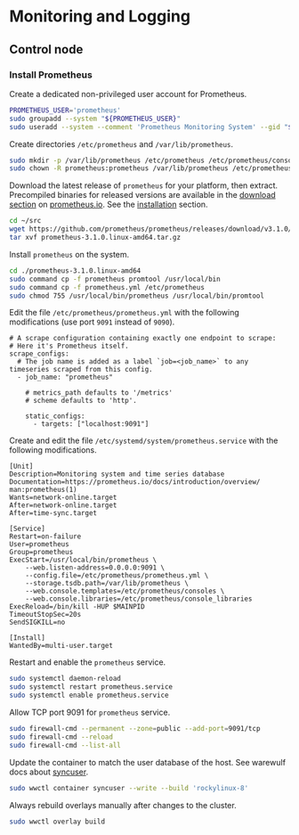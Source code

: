 # Monitoring and Logging

## Control node

### Install Prometheus

Create a dedicated non-privileged user account for Prometheus.

``` sh
PROMETHEUS_USER='prometheus'
sudo groupadd --system "${PROMETHEUS_USER}"
sudo useradd --system --comment 'Prometheus Monitoring System' --gid "${PROMETHEUS_USER}" --shell '/sbin/nologin' --home-dir '/var/lib/prometheus' "${PROMETHEUS_USER}"
```

Create directories `/etc/prometheus` and `/var/lib/prometheus`.

``` sh
sudo mkdir -p /var/lib/prometheus /etc/prometheus /etc/prometheus/consoles /etc/prometheus/console_libraries
sudo chown -R prometheus:prometheus /var/lib/prometheus /etc/prometheus
```

Download the latest release of `prometheus` for your platform, then extract. Precompiled binaries for released versions are available in the [download section](https://prometheus.io/download/) on [prometheus.io](https://prometheus.io/). See the [installation](https://prometheus.io/docs/prometheus/latest/installation/) section.

``` sh
cd ~/src
wget https://github.com/prometheus/prometheus/releases/download/v3.1.0/prometheus-3.1.0.linux-amd64.tar.gz
tar xvf prometheus-3.1.0.linux-amd64.tar.gz
```

Install `prometheus` on the system.

``` sh
cd ./prometheus-3.1.0.linux-amd64
sudo command cp -f prometheus promtool /usr/local/bin
sudo command cp -f prometheus.yml /etc/prometheus
sudo chmod 755 /usr/local/bin/prometheus /usr/local/bin/promtool
```

Edit the file `/etc/prometheus/prometheus.yml` with the following modifications (use port `9091` instead of `9090`).

``` text
# A scrape configuration containing exactly one endpoint to scrape:
# Here it's Prometheus itself.
scrape_configs:
  # The job name is added as a label `job=<job_name>` to any timeseries scraped from this config.
  - job_name: "prometheus"

    # metrics_path defaults to '/metrics'
    # scheme defaults to 'http'.

    static_configs:
      - targets: ["localhost:9091"]
```

Create and edit the file `/etc/systemd/system/prometheus.service` with the following modifications.

``` text
[Unit]
Description=Monitoring system and time series database
Documentation=https://prometheus.io/docs/introduction/overview/ man:prometheus(1)
Wants=network-online.target
After=network-online.target
After=time-sync.target

[Service]
Restart=on-failure
User=prometheus
Group=prometheus
ExecStart=/usr/local/bin/prometheus \
    --web.listen-address=0.0.0.0:9091 \
    --config.file=/etc/prometheus/prometheus.yml \
    --storage.tsdb.path=/var/lib/prometheus \
    --web.console.templates=/etc/prometheus/consoles \
    --web.console.libraries=/etc/prometheus/console_libraries
ExecReload=/bin/kill -HUP $MAINPID
TimeoutStopSec=20s
SendSIGKILL=no

[Install]
WantedBy=multi-user.target
```

Restart and enable the `prometheus` service.

``` sh
sudo systemctl daemon-reload
sudo systemctl restart prometheus.service
sudo systemctl enable prometheus.service
```

Allow TCP port 9091 for `prometheus` service.

``` sh
sudo firewall-cmd --permanent --zone=public --add-port=9091/tcp
sudo firewall-cmd --reload
sudo firewall-cmd --list-all
```

Update the container to match the user database of the host. See warewulf docs about [syncuser](https://warewulf.org/docs/main/contents/containers.html#syncuser).

``` sh
sudo wwctl container syncuser --write --build 'rockylinux-8'
```

Always rebuild overlays manually after changes to the cluster.

``` sh
sudo wwctl overlay build
```

